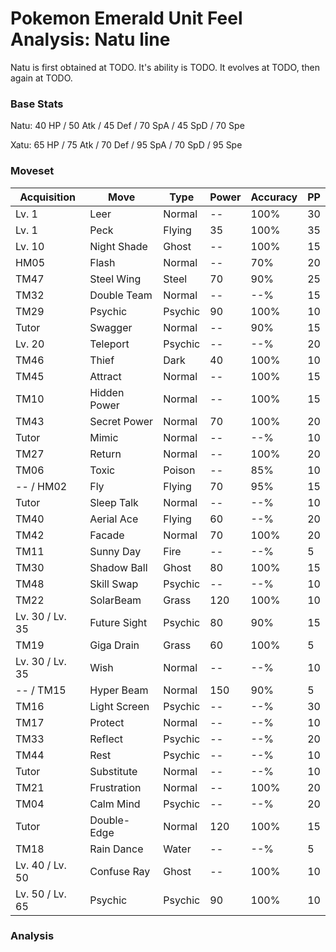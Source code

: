 # Pokemon Emerald Unit Feel Analysis: Natu line

Natu is first obtained at TODO. It's ability is TODO. It evolves at TODO, then again at TODO.

### Base Stats

Natu: 40 HP / 50 Atk / 45 Def / 70 SpA / 45 SpD / 70 Spe

Xatu: 65 HP / 75 Atk / 70 Def / 95 SpA / 70 SpD / 95 Spe

### Moveset

|Acquisition    |Move        |Type   |Power|Accuracy|PP |
|---            |---         |---    |---  |---     |---|
|Lv. 1          |Leer        |Normal |--   |100%    |30 |
|Lv. 1          |Peck        |Flying |35   |100%    |35 |
|Lv. 10         |Night Shade |Ghost  |--   |100%    |15 |
|HM05           |Flash       |Normal |--   |70%     |20 |
|TM47           |Steel Wing  |Steel  |70   |90%     |25 |
|TM32           |Double Team |Normal |--   |--%     |15 |
|TM29           |Psychic     |Psychic|90   |100%    |10 |
|Tutor          |Swagger     |Normal |--   |90%     |15 |
|Lv. 20         |Teleport    |Psychic|--   |--%     |20 |
|TM46           |Thief       |Dark   |40   |100%    |10 |
|TM45           |Attract     |Normal |--   |100%    |15 |
|TM10           |Hidden Power|Normal |--   |100%    |15 |
|TM43           |Secret Power|Normal |70   |100%    |20 |
|Tutor          |Mimic       |Normal |--   |--%     |10 |
|TM27           |Return      |Normal |--   |100%    |20 |
|TM06           |Toxic       |Poison |--   |85%     |10 |
|-- / HM02      |Fly         |Flying |70   |95%     |15 |
|Tutor          |Sleep Talk  |Normal |--   |--%     |10 |
|TM40           |Aerial Ace  |Flying |60   |--%     |20 |
|TM42           |Facade      |Normal |70   |100%    |20 |
|TM11           |Sunny Day   |Fire   |--   |--%     |5  |
|TM30           |Shadow Ball |Ghost  |80   |100%    |15 |
|TM48           |Skill Swap  |Psychic|--   |--%     |10 |
|TM22           |SolarBeam   |Grass  |120  |100%    |10 |
|Lv. 30 / Lv. 35|Future Sight|Psychic|80   |90%     |15 |
|TM19           |Giga Drain  |Grass  |60   |100%    |5  |
|Lv. 30 / Lv. 35|Wish        |Normal |--   |--%     |10 |
|-- / TM15      |Hyper Beam  |Normal |150  |90%     |5  |
|TM16           |Light Screen|Psychic|--   |--%     |30 |
|TM17           |Protect     |Normal |--   |--%     |10 |
|TM33           |Reflect     |Psychic|--   |--%     |20 |
|TM44           |Rest        |Psychic|--   |--%     |10 |
|Tutor          |Substitute  |Normal |--   |--%     |10 |
|TM21           |Frustration |Normal |--   |100%    |20 |
|TM04           |Calm Mind   |Psychic|--   |--%     |20 |
|Tutor          |Double-Edge |Normal |120  |100%    |15 |
|TM18           |Rain Dance  |Water  |--   |--%     |5  |
|Lv. 40 / Lv. 50|Confuse Ray |Ghost  |--   |100%    |10 |
|Lv. 50 / Lv. 65|Psychic     |Psychic|90   |100%    |10 |

### Analysis